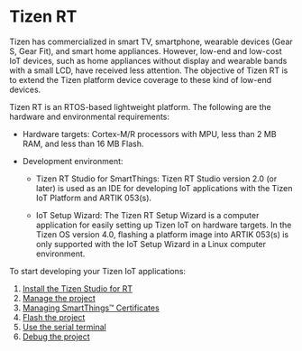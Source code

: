 # Tizen RT

Tizen has commercialized in smart TV, smartphone, wearable devices (Gear S, Gear Fit), and smart home appliances. However, low-end and low-cost IoT devices, such as home appliances without display and wearable bands with a small LCD, have received less attention. The objective of Tizen RT is to extend the Tizen platform device coverage to these kind of low-end devices.

Tizen RT is an RTOS-based lightweight platform. The following are the hardware and environmental requirements:

* Hardware targets: Cortex-M/R processors with MPU, less than 2 MB RAM, and less than 16 MB Flash.

* Development environment:
	- Tizen RT Studio for SmartThings:
	Tizen RT Studio version 2.0 (or later) is used as an IDE for developing IoT applications with the Tizen IoT Platform and ARTIK 053(s).

	- IoT Setup Wizard:
	The Tizen RT Setup Wizard is a computer application for easily setting up Tizen IoT on hardware targets. In the Tizen OS version 4.0, flashing a platform image into ARTIK 053(s) is only supported with the IoT Setup Wizard in a Linux computer environment.

To start developing your Tizen IoT applications:
1. [Install the Tizen Studio for RT](getting-started/install.md)
2. [Manage the project](getting-started/create.md)
3. [Managing SmartThings&trade; Certificates](smartthings-ext/certificate-smartthings.md)
4. [Flash the project](getting-started/flash.md)
5. [Use the serial terminal](getting-started/terminal.md)
6. [Debug the project](getting-started/debug.md)
